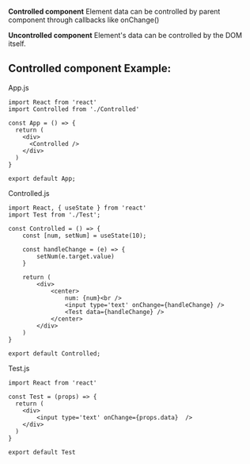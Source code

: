 <b>Controlled component</b>
Element data can be controlled by parent component through callbacks like onChange()

<b>Uncontrolled component</b>
Element's data can be controlled by the DOM itself.


Controlled component Example:
-----------------------------

App.js

    import React from 'react'
    import Controlled from './Controlled'

    const App = () => {
      return (
        <div>
          <Controlled />
        </div>
      )
    }

    export default App;
    
    
Controlled.js

    import React, { useState } from 'react'
    import Test from './Test';

    const Controlled = () => {
        const [num, setNum] = useState(10);

        const handleChange = (e) => {
            setNum(e.target.value)
        }

        return (
            <div>
                <center>
                    num: {num}<br />
                    <input type='text' onChange={handleChange} />
                    <Test data={handleChange} />
                </center>
            </div>
        )
    }

    export default Controlled;

Test.js

    import React from 'react'

    const Test = (props) => {
      return (
        <div>
            <input type='text' onChange={props.data}  />
        </div>
      )
    }

    export default Test
